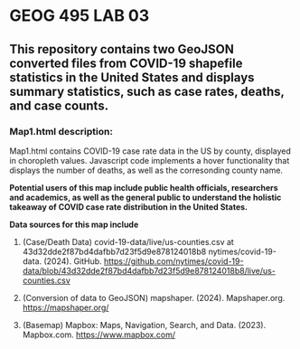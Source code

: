 # GEOG 495 LAB 03

## This repository contains two GeoJSON converted files from COVID-19 shapefile statistics in the United States and displays summary statistics, such as case rates, deaths, and case counts.

### Map1.html description:
Map1.html contains COVID-19 case rate data in the US by county, displayed in choropleth values. Javascript code implements a
hover functionality that displays the number of deaths, as well as the corresonding county name.

__Potential users of this map include public health officials, researchers and academics, as well as the general public to understand the holistic
takeaway of COVID case rate distribution in the United States.__

__Data sources for this map include__
1) (Case/Death Data) covid-19-data/live/us-counties.csv at 43d32dde2f87bd4dafbb7d23f5d9e878124018b8
   nytimes/covid-19-data. (2024). GitHub.
   https://github.com/nytimes/covid-19-data/blob/43d32dde2f87bd4dafbb7d23f5d9e878124018b8/live/us-counties.csv

2) (Conversion of data to GeoJSON) mapshaper. (2024). Mapshaper.org. https://mapshaper.org/

3) (Basemap) Mapbox: Maps, Navigation, Search, and Data. (2023). Mapbox.com. https://www.mapbox.com/




